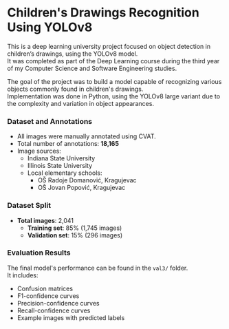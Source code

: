 # Children's Drawings Recognition Using YOLOv8

This is a deep learning university project focused on object detection in children’s drawings, using the YOLOv8 model.  
It was completed as part of the Deep Learning course during the third year of my Computer Science and Software Engineering studies.

The goal of the project was to build a model capable of recognizing various objects commonly found in children's drawings.  
Implementation was done in Python, using the YOLOv8 large variant due to the complexity and variation in object appearances.

### Dataset and Annotations
- All images were manually annotated using CVAT.  
- Total number of annotations: **18,165**
- Image sources:
  - Indiana State University
  - Illinois State University
  - Local elementary schools:
    - OŠ Radoje Domanović, Kragujevac
    - OŠ Jovan Popović, Kragujevac

### Dataset Split
- **Total images**: 2,041
  - **Training set**: 85% (1,745 images)
  - **Validation set**: 15% (296 images)

### Evaluation Results
The final model's performance can be found in the `val3/` folder.  
It includes:
- Confusion matrices
- F1-confidence curves
- Precision-confidence curves
- Recall-confidence curves
- Example images with predicted labels

